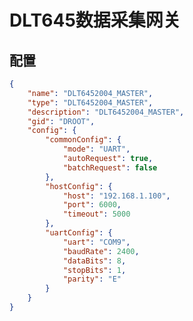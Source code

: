 <!--
 Copyright (C) 2024 wwhai

 This program is free software: you can redistribute it and/or modify
 it under the terms of the GNU Affero General Public License as
 published by the Free Software Foundation, either version 3 of the
 License, or (at your option) any later version.

 This program is distributed in the hope that it will be useful,
 but WITHOUT ANY WARRANTY; without even the implied warranty of
 MERCHANTABILITY or FITNESS FOR A PARTICULAR PURPOSE.  See the
 GNU Affero General Public License for more details.

 You should have received a copy of the GNU Affero General Public License
 along with this program.  If not, see <https://www.gnu.org/licenses/>.
-->
# DLT645数据采集网关

## 配置
```json
{
    "name": "DLT6452004_MASTER",
    "type": "DLT6452004_MASTER",
    "description": "DLT6452004_MASTER",
    "gid": "DROOT",
    "config": {
        "commonConfig": {
            "mode": "UART",
            "autoRequest": true,
            "batchRequest": false
        },
        "hostConfig": {
            "host": "192.168.1.100",
            "port": 6000,
            "timeout": 5000
        },
        "uartConfig": {
            "uart": "COM9",
            "baudRate": 2400,
            "dataBits": 8,
            "stopBits": 1,
            "parity": "E"
        }
    }
}
```
